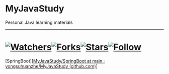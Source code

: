 # MyJavaStudy

Personal Java learning materials

------

# [![Watchers](https://img.shields.io/github/watchers/yongsuhuanzhe/MyJavaStudy.svg?style=social)](https://github.com/yongsuhuanzhe/MyJavaStudy)[![Forks](https://img.shields.io/github/forks/yongsuhuanzhe/MyJavaStudy.svg)](https://github.com/yongsuhuanzhe/MyJavaStudy/network/members)[![Stars](https://img.shields.io/github/stars/yongsuhuanzhe/MyJavaStudy.svg)](https://github.com/yongsuhuanzhe/MyJavaStudy/stargazers)[![Follow](https://img.shields.io/github/followers/yongsuhuanzhe.svg?style=social)](https://github.com/yongsuhuanzhe)



[SpringBoot][[MyJavaStudy/SpringBoot at main · yongsuhuanzhe/MyJavaStudy (github.com)](https://github.com/yongsuhuanzhe/MyJavaStudy/tree/main/SpringBoot)]



